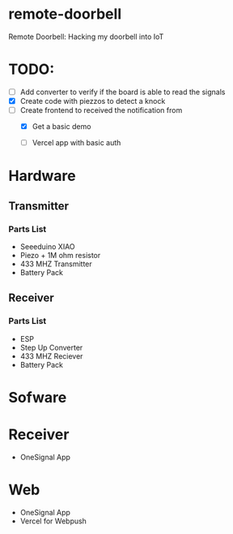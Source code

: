 # remote-doorbell
Remote Doorbell: Hacking my doorbell into IoT


# TODO:
- [ ] Add converter to verify if the board is able to read the signals
- [x] Create code with piezzos to detect a knock
- [ ] Create frontend to received the notification from
  - [x] Get a basic demo
  - [ ] Vercel app with basic auth


# Hardware

## Transmitter
### Parts List
- Seeeduino XIAO
- Piezo + 1M ohm resistor
- 433 MHZ Transmitter
- Battery Pack

## Receiver
### Parts List
- ESP
- Step Up Converter
- 433 MHZ Reciever
- Battery Pack


# Sofware

# Receiver
- OneSignal App 

# Web
- OneSignal App
- Vercel for Webpush